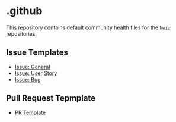 # .github

This repository contains default community health files for the `kwiz` repositories.

## Issue Templates

- [Issue: General](https://github.com/kwizapp/.github/blob/master/.github/ISSUE_TEMPLATE/general.md)
- [Issue: User Story](https://github.com/kwizapp/.github/blob/master/.github/ISSUE_TEMPLATE/user-story.md)
- [Issue: Bug](https://github.com/kwizapp/.github/blob/master/.github/ISSUE_TEMPLATE/bug.md)

## Pull Request Tepmplate

- [PR Template](https://github.com/kwizapp/.github/blob/master/.github/pull_request_template.md)
